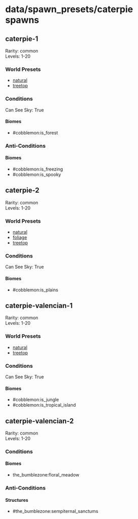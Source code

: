 # data/spawn_presets/caterpie spawns  
  
## caterpie-1  
Rarity: common  
Levels: 1-20  
  
### World Presets  
* [natural](/data/spawn_data/natural.md)  
* [treetop](/data/spawn_data/treetop.md)  
  
### Conditions  
Can See Sky: True  
  
#### Biomes  
  * #cobblemon:is_forest
  
  
### Anti-Conditions  
  
#### Biomes  
  * #cobblemon:is_freezing
  * #cobblemon:is_spooky
  
  
## caterpie-2  
Rarity: common  
Levels: 1-20  
  
### World Presets  
* [natural](/data/spawn_data/natural.md)  
* [foliage](/data/spawn_data/foliage.md)  
* [treetop](/data/spawn_data/treetop.md)  
  
### Conditions  
Can See Sky: True  
  
#### Biomes  
  * #cobblemon:is_plains
  
  
## caterpie-valencian-1  
Rarity: common  
Levels: 1-20  
  
### World Presets  
* [natural](/data/spawn_data/natural.md)  
* [treetop](/data/spawn_data/treetop.md)  
  
### Conditions  
Can See Sky: True  
  
#### Biomes  
  * #cobblemon:is_jungle
  * #cobblemon:is_tropical_island
  
  
## caterpie-valencian-2  
Rarity: common  
Levels: 1-20  
  
### Conditions  
  
#### Biomes  
  * the_bumblezone:floral_meadow
  
  
### Anti-Conditions  
  
#### Structures  
  * #the_bumblezone:sempiternal_sanctums
  
